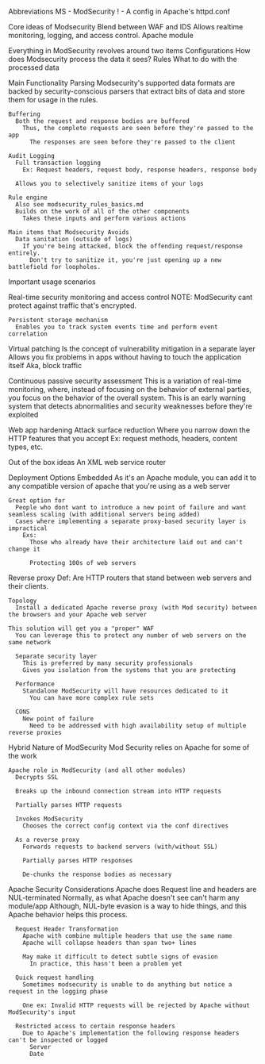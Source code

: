 Abbreviations
  MS - ModSecurity
  ! - A config in Apache's httpd.conf
    
Core ideas of Modsecurity
  Blend between WAF and IDS
  Allows realtime monitoring, logging, and access control.
  Apache module

  Everything in ModSecurity revolves around two items
    Configurations
      How does Modsecurity process the data it sees?
    Rules
      What to do with the processed data
      
  Main Functionality
    Parsing
      Modsecurity's supported data formats are backed by security-conscious parsers that extract bits of data and store them for usage in the rules.

    Buffering
      Both the request and response bodies are buffered
        Thus, the complete requests are seen before they're passed to the app
          The responses are seen before they're passed to the client

    Audit Logging
      Full transaction logging
        Ex: Request headers, request body, response headers, response body

      Allows you to selectively sanitize items of your logs

    Rule engine
      Also see modsecurity_rules_basics.md
      Builds on the work of all of the other components
        Takes these inputs and perform various actions

    Main items that Modsecurity Avoids
      Data sanitation (outside of logs)
        If you're being attacked, block the offending request/response entirely.
          Don't try to sanitize it, you're just opening up a new battlefield for loopholes.

  
Important usage scenarios

  Real-time security monitoring and access control
    NOTE: ModSecurity cant protect against traffic that's encrypted.
    
    Persistent storage mechanism
      Enables you to track system events time and perform event correlation

  Virtual patching
    Is the concept of vulnerability mitigation in a separate layer
      Allows you fix problems in apps without having to touch the application itself
        Aka, block traffic

  Continuous passive security assessment
    This is a variation of real-time monitoring, where, instead of focusing on the behavior of external parties, you focus on the behavior of the overall system.
      This is an early warning system that detects abnormalities and security weaknesses before they're exploited

  Web app hardening
    Attack surface reduction
      Where you narrow down the HTTP features that you accept
        Ex: request methods, headers, content types, etc.

  Out of the box ideas
    An XML web service router

Deployment Options
  Embedded
    As it's an Apache module, you can add it to any compatible version of apache that you're using as a web server

    Great option for
      People who dont want to introduce a new point of failure and want seamless scaling (with additional servers being added)
      Cases where implementing a separate proxy-based security layer is impractical
        Exs:
          Those who already have their architecture laid out and can't change it

          Protecting 100s of web servers
          

  Reverse proxy
    Def: Are HTTP routers that stand between web servers and their clients.

    Topology
      Install a dedicated Apache reverse proxy (with Mod security) between the browsers and your Apache web server

    This solution will get you a "proper" WAF
      You can leverage this to protect any number of web servers on the same network

      Separate security layer
        This is preferred by many security professionals
        Gives you isolation from the systems that you are protecting

      Performance
        Standalone ModSecurity will have resources dedicated to it
          You can have more complex rule sets

      CONS
        New point of failure
          Need to be addressed with high availability setup of multiple reverse proxies

Hybrid Nature of ModSecurity
  Mod Security relies on Apache for some of the work
    
    Apache role in ModSecurity (and all other modules)
      Decrypts SSL
      
      Breaks up the inbound connection stream into HTTP requests

      Partially parses HTTP requests

      Invokes ModSecurity
        Chooses the correct config context via the conf directives

      As a reverse proxy
        Forwards requests to backend servers (with/without SSL)
        
        Partially parses HTTP responses

        De-chunks the response bodies as necessary

Apache Security Considerations
  Apache does
    Request line and headers are NUL-terminated
      Normally, as what Apache doesn't see can't harm any module/app
        Although, NUL-byte evasion is a way to hide things, and this Apache behavior helps this process.

      Request Header Transformation
        Apache with combine multiple headers that use the same name
        Apache will collapse headers than span two+ lines

        May make it difficult to detect subtle signs of evasion
          In practice, this hasn't been a problem yet

      Quick request handling
        Sometimes modsecurity is unable to do anything but notice a request in the logging phase

        One ex: Invalid HTTP requests will be rejected by Apache without ModSecurity's input

      Restricted access to certain response headers
        Due to Apache's implementation the following response headers can't be inspected or logged
          Server
          Date


